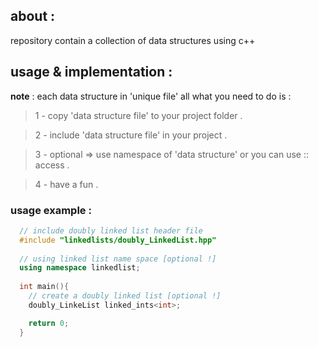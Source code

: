 ## about :
repository contain a collection of data structures using c++

## usage & implementation :
**note** : each data structure in 'unique file' all what you need to do is :
> 1 - copy 'data structure file' to your project folder .

> 2 - include 'data structure file' in your project .

> 3 - optional => use namespace of 'data structure' or you can use :: access .

> 4 - have a fun .

### usage example :
```c++
  // include doubly linked list header file  
  #include "linkedlists/doubly_LinkedList.hpp"
  
  // using linked list name space [optional !] 
  using namespace linkedlist;
   
  int main(){
    // create a doubly linked list [optional !] 
    doubly_LinkeList linked_ints<int>;  

    return 0;
  }

```

